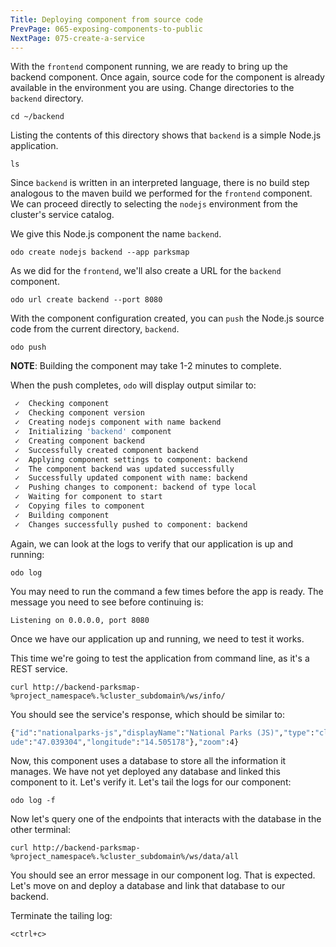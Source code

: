 ```yaml
---
Title: Deploying component from source code
PrevPage: 065-exposing-components-to-public
NextPage: 075-create-a-service
---
```


With the ``frontend`` component running, we are ready to bring up the backend component. Once again, source code for the component is already available in the environment you are using. Change directories to the ``backend`` directory.

```execute-1
cd ~/backend
```

Listing the contents of this directory shows that ``backend`` is a simple Node.js application.

```execute-1
ls
```

Since ``backend`` is written in an interpreted language, there is no build step analogous to the maven build we performed for the ``frontend`` component. We can proceed directly to selecting the ``nodejs`` environment from the cluster's service catalog.

We give this Node.js component the name ``backend``.

```execute-1
odo create nodejs backend --app parksmap
```

As we did for the ``frontend``, we'll also create a URL for the ``backend`` component.

```execute-1
odo url create backend --port 8080
```
With the component configuration created, you can ``push`` the Node.js source code from the current directory, ``backend``.

```execute-1
odo push
```
__NOTE__: Building the component may take 1-2 minutes to complete.

When the push completes, ``odo`` will display output similar to:

```bash
 ✓  Checking component
 ✓  Checking component version
 ✓  Creating nodejs component with name backend
 ✓  Initializing 'backend' component
 ✓  Creating component backend
 ✓  Successfully created component backend
 ✓  Applying component settings to component: backend
 ✓  The component backend was updated successfully
 ✓  Successfully updated component with name: backend
 ✓  Pushing changes to component: backend of type local
 ✓  Waiting for component to start
 ✓  Copying files to component
 ✓  Building component
 ✓  Changes successfully pushed to component: backend
```

Again, we can look at the logs to verify that our application is up and running:

```execute-1
odo log
```

You may need to run the command a few times before the app is ready. The message you need to see before continuing is:

```
Listening on 0.0.0.0, port 8080
```

Once we have our application up and running, we need to test it works.

This time we're going to test the application from command line, as it's a REST service.

```execute-2
curl http://backend-parksmap-%project_namespace%.%cluster_subdomain%/ws/info/
```

You should see the service's response, which should be similar to:

```bash
{"id":"nationalparks-js","displayName":"National Parks (JS)","type":"cluster","center":{"latit
ude":"47.039304","longitude":"14.505178"},"zoom":4}
```

Now, this component uses a database to store all the information it manages. We have not yet deployed any database and linked this component to it. Let's verify it. Let's tail the logs for our component:

```execute-1
odo log -f
```

Now let's query one of the endpoints that interacts with the database in the other terminal:

```execute-2
curl http://backend-parksmap-%project_namespace%.%cluster_subdomain%/ws/data/all
```

You should see an error message in our component log. That is expected. Let's move on and deploy a database and link that database to our backend.

Terminate the tailing log:

```execute-1
<ctrl+c>
```
